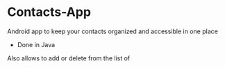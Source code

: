 # Contacts-App

Android app to keep your contacts organized and accessible in one place

- Done in Java

Also allows to add or delete from the list of 











